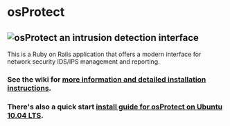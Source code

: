 # osProtect

## ![osProtect](http://www.clone-systems.com/images/intrusion-detection-web-interface-open-source.png) an intrusion detection interface   

This is a Ruby on Rails application that offers a modern interface for network security IDS/IPS management and reporting.

### See the wiki for [more information and detailed installation instructions](osProtect/wiki "wiki installation instructions").

### There's also a quick start [install guide for osProtect on Ubuntu 10.04 LTS](osProtect/wiki/install_osProtect_on_Ubuntu_10.04LTS "install guide for osProtect on Ubuntu 10.04 LTS").
